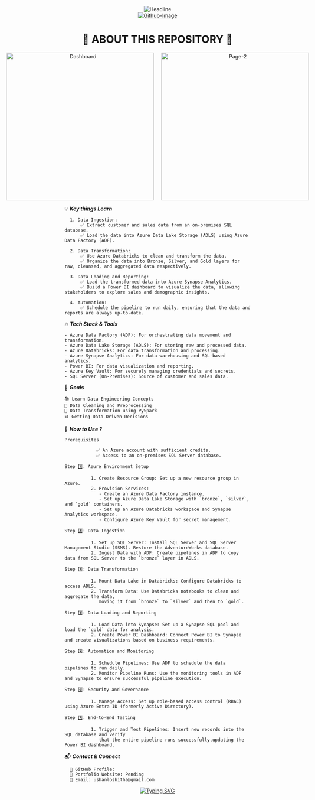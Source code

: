 <div align="center">
  <img src="https://readme-typing-svg.herokuapp.com?color=%230070FF&size=32&center=true&vCenter=true&width=600&height=50&lines=Adventure+Works+Project&font=Arial+Black" alt="Headline" />
</div>




 
 <div align=center>
         <a href="https://imgbb.com/"><img src="https://i.ibb.co/b5Ry5S8h/Github-Image.gif" alt="Github-Image" border="0"></a>
  </div>


<h1 align="center">🌟  ABOUT THIS REPOSITORY 🌟 </h1>

<p align="center" style="display: flex; justify-content: center; gap: 20px;">
  <a href="https://ibb.co/RpyzfdcF">
    <img src="https://i.ibb.co/Z6mW57xj/Dashboard.jpg" alt="Dashboard" width="400" />
  </a>
  <a href="https://ibb.co/qLfNMHxQ">
    <img src="https://i.ibb.co/8nprDyXZ/page-2.jpg" alt="Page-2" width="400" />
  </a>
</p>

💡 **_Key things Learn_**


      1. Data Ingestion: 
          ✅ Extract customer and sales data from an on-premises SQL database.
          ✅ Load the data into Azure Data Lake Storage (ADLS) using Azure Data Factory (ADF).

      2. Data Transformation:
          ✅ Use Azure Databricks to clean and transform the data.
          ✅ Organize the data into Bronze, Silver, and Gold layers for raw, cleansed, and aggregated data respectively.
      
      3. Data Loading and Reporting:
          ✅ Load the transformed data into Azure Synapse Analytics.
          ✅ Build a Power BI dashboard to visualize the data, allowing stakeholders to explore sales and demographic insights.
      
      4. Automation:
          ✅ Schedule the pipeline to run daily, ensuring that the data and reports are always up-to-date.

🔥 **_Tech Stack & Tools_**


    - Azure Data Factory (ADF): For orchestrating data movement and transformation.
    - Azure Data Lake Storage (ADLS): For storing raw and processed data.
    - Azure Databricks: For data transformation and processing.
    - Azure Synapse Analytics: For data warehousing and SQL-based analytics.
    - Power BI: For data visualization and reporting.
    - Azure Key Vault: For securely managing credentials and secrets.
    - SQL Server (On-Premises): Source of customer and sales data.

  
  🎯 **_Goals_**

    📚 Learn Data Engineering Concepts
    🧹 Data Cleaning and Preprocessing
    🔄 Data Transformation using PySpark
    📊 Getting Data-Driven Decisions

📌 **_How to Use ?_**

    
    Prerequisites
                                                                                  
                ✅ An Azure account with sufficient credits.
                ✅ Access to an on-premises SQL Server database.

    Step 1️⃣: Azure Environment Setup
    
              1. Create Resource Group: Set up a new resource group in Azure.
              2. Provision Services:
                 - Create an Azure Data Factory instance.
                 - Set up Azure Data Lake Storage with `bronze`, `silver`, and `gold` containers.
                 - Set up an Azure Databricks workspace and Synapse Analytics workspace.
                 - Configure Azure Key Vault for secret management.
    
    Step 2️⃣: Data Ingestion
    
              1. Set up SQL Server: Install SQL Server and SQL Server Management Studio (SSMS). Restore the AdventureWorks database.
              2. Ingest Data with ADF: Create pipelines in ADF to copy data from SQL Server to the `bronze` layer in ADLS.
    
    Step 3️⃣: Data Transformation
    
              1. Mount Data Lake in Databricks: Configure Databricks to access ADLS.
              2. Transform Data: Use Databricks notebooks to clean and aggregate the data, 
                 moving it from `bronze` to `silver` and then to `gold`.
    
    Step 4️⃣: Data Loading and Reporting
    
              1. Load Data into Synapse: Set up a Synapse SQL pool and load the `gold` data for analysis.
              2. Create Power BI Dashboard: Connect Power BI to Synapse and create visualizations based on business requirements.
    
    Step 5️⃣: Automation and Monitoring
    
              1. Schedule Pipelines: Use ADF to schedule the data pipelines to run daily.
              2. Monitor Pipeline Runs: Use the monitoring tools in ADF and Synapse to ensure successful pipeline execution.
    
    Step 6️⃣: Security and Governance
    
              1. Manage Access: Set up role-based access control (RBAC) using Azure Entra ID (formerly Active Directory).
    
    Step 7️⃣: End-to-End Testing
    
              1. Trigger and Test Pipelines: Insert new records into the SQL database and verify 
                 that the entire pipeline runs successfully,updating the Power BI dashboard.

📬 **_Contact & Connect_**

      👤 GitHub Profile:
      💼 Portfolio Website: Pending
      📧 Email: ushanloshitha@gmail.com

<p align="center">
  <a href="https://git.io/typing-svg">
    <img src="https://readme-typing-svg.demolab.com?font=Arial+Black&letterSpacing=8px&pause=1000&color=CCD713&background=FF306200&center=true&vCenter=true&width=435&lines=%F0%9F%9A%80+Good+Luck++!+%F0%9F%91%A8%E2%80%8D%F0%9F%92%BB%E2%9C%A8" alt="Typing SVG" />
  </a>
</p>
  
